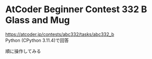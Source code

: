 # AtCoder Beginner Contest 332 B Glass and Mug  
https://atcoder.jp/contests/abc332/tasks/abc332_b  
Python (CPython 3.11.4)で回答  

順に操作してみる

